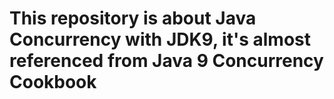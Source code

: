 # This repository is about Java Concurrency with JDK9, it's almost referenced from Java 9 Concurrency Cookbook 
